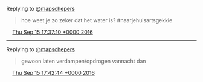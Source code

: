 Replying to [@mapschepers](https://twitter.com/@mapschepers/status/776473552782491649)

> hoe weet je zo zeker dat het water is? \#naarjehuisartsgekkie

<img src="../../media/tweet.ico" width="12" /> [Thu Sep 15 17:37:10 +0000 2016](https://twitter.com/DromerDenker/status/776474955752075268)

----

Replying to [@mapschepers](https://twitter.com/@mapschepers/status/776475868084436992)

> gewoon laten verdampen/opdrogen vannacht dan

<img src="../../media/tweet.ico" width="12" /> [Thu Sep 15 17:42:44 +0000 2016](https://twitter.com/DromerDenker/status/776476358700572672)